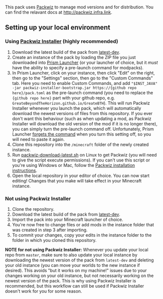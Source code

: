 This pack uses [Packwiz](https://github.com/packwiz/packwiz) to manage mod versions and for distribution. You can find the relavant docs at <http://packwiz.infra.link>.

## Setting up your local environment

### Using [Packwiz Installer](https://packwiz.infra.link/tutorials/installing/packwiz-installer/) (highly recommended)

1. Download the latest build of the pack from [latest-dev](/releases/tag/latest-dev).
2. Create an instance of the pack by loading the ZIP file you just downloaded into [Prism Launcher](https://prismlauncher.org/) (or your launcher of choice, but it *must* have the ability to specify a pre-launch command for modpacks).
3. In Prism Launcher, click on your instance, then click "Edit" on the right, then go to the "Settings" section, then go to the "Custom Commands" tab. Here you need to enable Custom Commands, and add `"$INST_JAVA" -jar packwiz-installer-bootstrap.jar https://{github repo here}/pack.toml` as the pre-launch command (you need to replace the `{github repo here}` part with your github repo, e.g. `GreateBeyondTheHorizon.github.io/GreateBTH`). This will run Packwiz Installer whenever you launch the pack, which will automatically download the newest versions of files from this repository. If you ever don't want this behaviour (such as when updating a mod, as Packwiz Installer will download the old version of the mod if it is no longer there), you can simply turn the pre-launch command off. Unfortunately, Prism Launcher [forgets the command](https://github.com/PrismLauncher/PrismLauncher/issues/704) when you turn this setting off, so you will need to paste it again.
4. Clone this repository into the `/minecraft` folder of the newly created instance.
5. Run [packwiz-download-latest.sh](packwiz-download-latest.sh) on Linux to get Packwiz (you will need to give the script execute permissions). If you can't use this script or you're using Windows or Mac, follow the [Packwiz installation instructions](https://packwiz.infra.link/installation/).
6. Open the local repository in your editor of choice. You can now start editing! Changes that you make will take effect in your Minecraft instance.

### Not using Packwiz Installer

1. Clone the repository.
2. Download the latest build of the pack from [latest-dev](/releases/tag/latest-dev).
3. Import the pack into your Minecraft launcher of choice.
4. You're now free to change files or add mods in the instance folder that was created in step 3 after importing.
5. To commit your changes, copy your edits in the instance folder to the folder in which you cloned this repository.

**NOTE for not using Packwiz Installer:** Whenever you update your local repo from `master`, make sure to also update your local instance by downloading the newest version of the pack from `latest-dev` and deleting your old instance (you can move your worlds to the new instance if desired). This avoids "but it works on my machine!" issues due to your changes working on your old instance, but not necessarily working on the newest version of the pack. This is why using Packwiz Installer is recommended, but this workflow can still be used if Packwiz Installer doesn't work for you for some reason.
